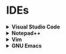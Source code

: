 # IDEs

<details>
<summary><b>Visual Studio Code</b></summary>

### Basics
- Editor Name: VS Code
- Source / Company: Microsoft
- Access: Free
- Platforms Supported: Windows, Linux, MacOS
### Rating
- 4 / 5
### Features
- Extensions allow for almost anything
- Any language is able to be supported with most being supported
### Setup / Usage
### Positives
- Free
- Being updated
- Many extensions allow for almost anything
### Negatives
- Not open source
- Can be hard to setup
- Many extensions can make it hard to find what you need
</details>

<details>
<summary><b>Notepad++</b></summary>

### Basics
- Editor Name: Notepad++
- Source / Company: Don Ho
- Access: Free
- Platforms Supported: Windows
### Rating
- 3 / 5
### Features
- Plugins allow for doing new stuff
### Setup / Usage
### Positives
- Free
- Being updated
- Open source
### Negatives
- Old interface
- No integrated debugging features
- Difficult to work on complex projects
</details>

<details>
<summary><b>Vim</b></summary>

### Basics
- Editor Name: Vim
- Source / Company: Bram Moolenaar
- Access: Free
- Platforms Supported: Windows, Linux, Unix, macOS, iOS, Android
### Rating
- 4 / 5
### Features
- Highly customizable
- Any language is able to be supported
### Setup / Usage
### Positives
- Free
- Being updated
- Open source
### Negatives
- Keybinds can be hard to learn
- Simplistic
- Needs understanding of command line
</details>

<details>
<summary><b>GNU Emacs</b></summary>

### Basics
- Editor Name: GNU Emacs
- Source / Company: Free Software Foundation
- Access: Free
- Platforms Supported: Windows, Linux, macOS
### Rating
- 3 / 5
### Features
- Extensions
- Any language is able to be supported
### Setup / Usage
### Positives
- Free
- Being updated
- Open source
### Negatives
- Simplistic
- Made for Linux, need extra stuff to make it work on Windows
- Customizing can be difficult
</details>

